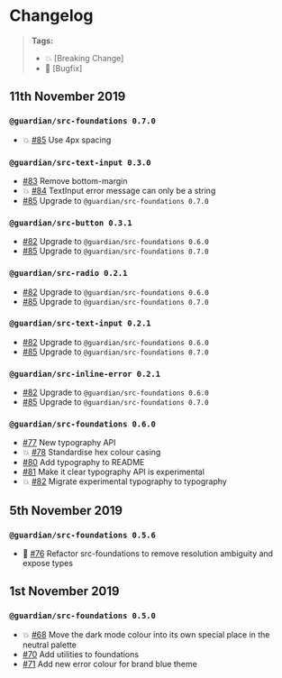 # Changelog

> **Tags:**
>
> -   :boom: [Breaking Change]
> -   :bug: [Bugfix]

## 11th November 2019

### `@guardian/src-foundations 0.7.0`

-   :boom: [#85](https://github.com/guardian/source-components/pull/85) Use 4px spacing

### `@guardian/src-text-input 0.3.0`

-   [#83](https://github.com/guardian/source-components/pull/83) Remove bottom-margin
-   :boom: [#84](https://github.com/guardian/source-components/pull/84) TextInput error message can only be a string
-   [#85](https://github.com/guardian/source-components/pull/83) Upgrade to `@guardian/src-foundations 0.7.0`

### `@guardian/src-button 0.3.1`

-   [#82](https://github.com/guardian/source-components/pull/82) Upgrade to `@guardian/src-foundations 0.6.0`
-   [#85](https://github.com/guardian/source-components/pull/83) Upgrade to `@guardian/src-foundations 0.7.0`

### `@guardian/src-radio 0.2.1`

-   [#82](https://github.com/guardian/source-components/pull/82) Upgrade to `@guardian/src-foundations 0.6.0`
-   [#85](https://github.com/guardian/source-components/pull/83) Upgrade to `@guardian/src-foundations 0.7.0`

### `@guardian/src-text-input 0.2.1`

-   [#82](https://github.com/guardian/source-components/pull/82) Upgrade to `@guardian/src-foundations 0.6.0`
-   [#85](https://github.com/guardian/source-components/pull/83) Upgrade to `@guardian/src-foundations 0.7.0`

### `@guardian/src-inline-error 0.2.1`

-   [#82](https://github.com/guardian/source-components/pull/82) Upgrade to `@guardian/src-foundations 0.6.0`
-   [#85](https://github.com/guardian/source-components/pull/83) Upgrade to `@guardian/src-foundations 0.7.0`

### `@guardian/src-foundations 0.6.0`

-   [#77](https://github.com/guardian/source-components/pull/77) New typography API
-   :boom: [#78](https://github.com/guardian/source-components/pull/78) Standardise hex colour casing
-   [#80](https://github.com/guardian/source-components/pull/80) Add typography to README
-   [#81](https://github.com/guardian/source-components/pull/81) Make it clear typography API is experimental
-   :boom: [#82](https://github.com/guardian/source-components/pull/82) Migrate experimental typography to typography

## 5th November 2019

### `@guardian/src-foundations 0.5.6`

-   :bug: [#76](https://github.com/guardian/source-components/pull/76) Refactor src-foundations to remove resolution ambiguity and expose types

## 1st November 2019

### `@guardian/src-foundations 0.5.0`

-   :boom: [#68](https://github.com/guardian/source-components/pull/68) Move the dark mode colour into its own special place in the neutral palette
-   [#70](https://github.com/guardian/source-components/pull/70) Add utilities to foundations
-   [#71](https://github.com/guardian/source-components/pull/71) Add new error colour for brand blue theme
